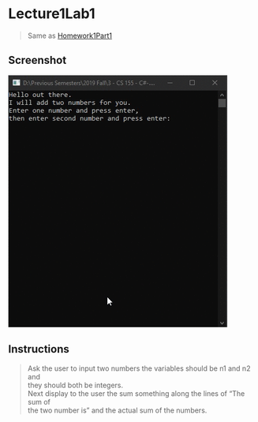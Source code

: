 # Lecture1Lab1
> Same as [Homework1Part1](HW/Homework1/Homework1Part1)

## Screenshot
![screenshot](Lecture1Lab1.gif)

## Instructions
> Ask the user to input two numbers the variables should be n1 and n2 and  
> they should both be integers.  
> Next display to the user the sum something along the lines of “The sum of  
> the two number is” and the actual sum of the numbers.  